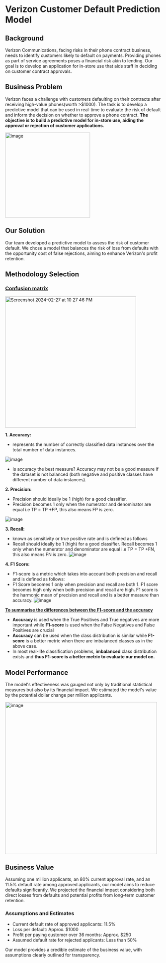 # Verizon Customer Default Prediction Model

## Background
Verizon Communications, facing risks in their phone contract business, needs to identify customers likely to default on payments. Providing phones as part of service agreements poses a financial risk akin to lending. Our goal is to develop an application for in-store use that aids staff in deciding on customer contract approvals.

## Business Problem
Verizon faces a challenge with customers defaulting on their contracts after receiving high-value phones(worth >$1000). The task is to develop a predictive model that can be used in real-time to evaluate the risk of default and inform the decision on whether to approve a phone contract.
**The objective is to build a predictive model for in-store use, aiding the approval or rejection of customer applications.**

<img width="273" alt="image" src="https://github.com/ColleenJung/Verizon-Case/assets/119357849/5d2ea056-5a69-41c8-9eeb-371552faa047">

## Our Solution
Our team developed a predictive model to assess the risk of customer default. We chose a model that balances the risk of loss from defaults with the opportunity cost of false rejections, aiming to enhance Verizon's profit retention.

## Methodology Selection
### [Confusion matrix](https://medium.com/analytics-vidhya/confusion-matrix-accuracy-precision-recall-f1-score-ade299cf63cd)
<img width="421" alt="Screenshot 2024-02-27 at 10 27 46 PM" src="https://github.com/ColleenJung/Verizon-Case/assets/119357849/6a3f9981-c8ed-48c1-b8fb-efadea210036">

**1. Accuracy:**
- represents the number of correctly classified data instances over the total number of data instances.

![image](https://github.com/ColleenJung/Verizon-Case/assets/119357849/756ddfef-aa3c-4eb0-990b-870f1efdf27e)

- Is accuracy the best measure?
Accuracy may not be a good measure if the dataset is not balanced (both negative and positive classes have different number of data instances). 

**2. Precision:**
- Precision should ideally be 1 (high) for a good classifier.
- Precision becomes 1 only when the numerator and denominator are equal i.e TP = TP +FP, this also means FP is zero. 

![image](https://github.com/ColleenJung/Verizon-Case/assets/119357849/0b301b88-2d14-44ae-ad3c-45e6e34a9ed1)

**3. Recall:**
- known as sensitivity or true positive rate and is defined as follows
- Recall should ideally be 1 (high) for a good classifier. Recall becomes 1 only when the numerator and denominator are equal i.e TP = TP +FN, this also means FN is zero. 
![image](https://github.com/ColleenJung/Verizon-Case/assets/119357849/6b00c7a2-b19c-49ef-ac5e-91ea41081f3e)

**4. F1 Score:**
- F1-score is a metric which takes into account both precision and recall and is defined as follows:
- F1 Score becomes 1 only when precision and recall are both 1. F1 score becomes high only when both precision and recall are high. F1 score is the harmonic mean of precision and recall and is a better measure than accuracy.
![image](https://github.com/ColleenJung/Verizon-Case/assets/119357849/5d9e93be-025d-47cd-9e6c-c8fb8b5c39ce)

**[To summarise the differences between the F1-score and the accuracy](https://medium.com/analytics-vidhya/accuracy-vs-f1-score-6258237beca2)**

- **Accuracy** is used when the True Positives and True negatives are more important while **F1-score** is used when the False Negatives and False Positives are crucial
- **Accuracy** can be used when the class distribution is similar while **F1-score** is a better metric when there are imbalanced classes as in the above case.
- In most real-life classification problems, **imbalanced** class distribution exists and **thus F1-score is a better metric to evaluate our model on.**


## Model Performance
The model's effectiveness was gauged not only by traditional statistical measures but also by its financial impact. We estimated the model's value by the potential dollar change per million applicants.

<img width="488" alt="image" src="https://github.com/ColleenJung/Verizon-Case/assets/119357849/2b64fa36-b098-45a3-be45-fa8d35aa7db5">


## Business Value
Assuming one million applicants, an 80% current approval rate, and an 11.5% default rate among approved applicants, our model aims to reduce defaults significantly. We projected the financial impact considering both direct losses from defaults and potential profits from long-term customer retention.

### Assumptions and Estimates
- Current default rate of approved applicants: 11.5%
- Loss per default: Approx. $1000
- Profit per paying customer over 36 months: Approx. $250
- Assumed default rate for rejected applicants: Less than 50%

Our model provides a credible estimate of the business value, with assumptions clearly outlined for transparency.

